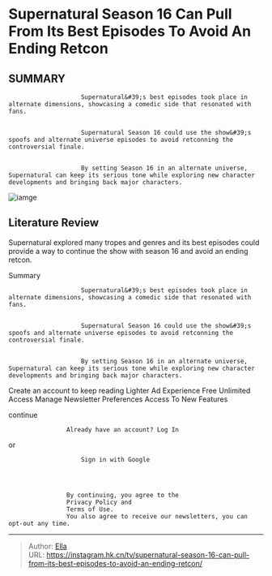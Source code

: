 # Supernatural Season 16 Can Pull From Its Best Episodes To Avoid An Ending Retcon


## SUMMARY 


 

                        Supernatural&#39;s best episodes took place in alternate dimensions, showcasing a comedic side that resonated with fans.
            

                        Supernatural Season 16 could use the show&#39;s spoofs and alternate universe episodes to avoid retconning the controversial finale.
            

                        By setting Season 16 in an alternate universe, Supernatural can keep its serious tone while exploring new character developments and bringing back major characters.
            


![iamge](https://static1.srcdn.com/wordpress/wp-content/uploads/2023/12/supernatural-season-16-best-episodes-avoid-ending-retcon.jpg)

## Literature Review
Supernatural explored many tropes and genres and its best episodes could provide a way to continue the show with season 16 and avoid an ending retcon.


Summary
 

                        Supernatural&#39;s best episodes took place in alternate dimensions, showcasing a comedic side that resonated with fans.
            

                        Supernatural Season 16 could use the show&#39;s spoofs and alternate universe episodes to avoid retconning the controversial finale.
            

                        By setting Season 16 in an alternate universe, Supernatural can keep its serious tone while exploring new character developments and bringing back major characters.
            






Create an account to keep reading
Lighter Ad Experience
Free Unlimited Access
Manage Newsletter Preferences
Access To New Features




continue





                    Already have an account? Log In



or

                        Sign in with Google
                    



                    By continuing, you agree to the
                    Privacy Policy and
                    Terms of Use.
                    You also agree to receive our newsletters, you can opt-out any time.
                





---

> Author: [Ella](https://instagram.hk.cn/)  
> URL: https://instagram.hk.cn/tv/supernatural-season-16-can-pull-from-its-best-episodes-to-avoid-an-ending-retcon/  

